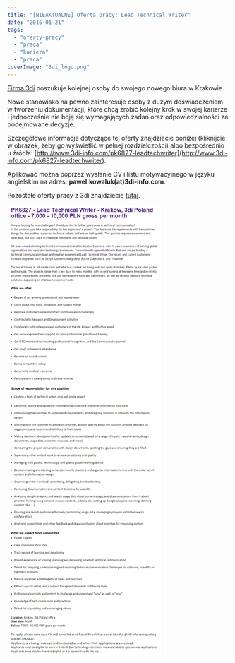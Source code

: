 ```yaml
---
title: "[NIEAKTUALNE] Oferta pracy: Lead Technical Writer"
date: "2016-01-21"
tags:
  - "oferty-pracy"
  - "praca"
  - "kariera"
  - "praca"
coverImage: "3di_logo.png"
---
```


[Firma 3di](http://www.3di-info.com/) poszukuje kolejnej osoby do swojego nowego
biura w Krakowie.

Nowe stanowisko na pewno zainteresuje osoby z dużym doświadczeniem w tworzeniu
dokumentacji, które chcą zrobić kolejny krok w swojej karierze i jednocześnie
nie boją się wymagających zadań oraz odpowiedzialności za podejmowane decyzje.

Szczegółowe informacje dotyczące tej oferty znajdziecie poniżej (kliknijcie w
obrazek, żeby go wyświetlić w pełnej rozdzielczości) albo bezpośrednio u źródła:
[http://www.3di-info.com/pk6827-leadtechwriter](http://www.3di-info.com/pk6827-leadtechwriter).

Aplikować można poprzez wysłanie CV i listu motywacyjnego w języku angielskim na
adres: **pawel.kowaluk(at)3di-info.com**.

Pozostałe oferty pracy z 3di znajdziecie
[tutaj](http://techwriter.pl/oferty-pracy-technical-writer-senior-technical-writer-project-manager/).

[![leadtechwriter_3di](images/leadtechwriter_3di.png)](http://techwriter.pl/wp-content/uploads/2016/01/leadtechwriter_3di.png)
